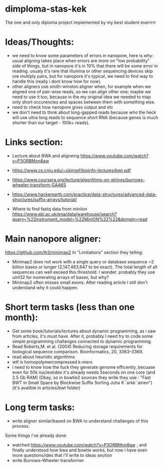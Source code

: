 # dimploma-stas-kek
The one and only diploma project implemented by my best student everrrrr



# Ideas/Thoughts:
- we need to know some parameters of errors in nanopore, here is why:
usual aligning takes place when errors are more on "low probability" side of things, but in nanopore it's in 10% that there will be some error in reading.
usualy it's rare that illumina or other sequencing devices skip ore multiply pairs, but for nanopore it's typical, we need to find way to handle this (really i dont know how for now).
- other aligners use smith-winston aligner when, for example when we aligned one of pair-wise reads, so we can align other one; maybe we need to use it too, because in the my original idea we needed to map only short occurencies and spaces between them with something else.
- need to check how nanopore gives output and etc
- we don't need to think about long-gapped reads because who the heck will use ultra long reads to sequence short RNA (because genes is much shorter than our target - 100k+ reads).





# Links section:
- Lecture about BWA and aligneing https://www.youtube.com/watch?v=P3ORBMon8aw
- https://www.cs.cmu.edu/~ckingsf/bioinfo-lectures/bwt.pdf
- https://www.coursera.org/lecture/algorithms-on-strings/burrows-wheeler-transform-GAA6S
- https://www.hackerearth.com/practice/data-structures/advanced-data-structures/suffix-arrays/tutorial/

- Where to find fastq data from miniion <https://www.ebi.ac.uk/ena/data/warehouse/search?query=%22instrument_model=%22MinION%22%22&domain=read>




# Main nanopore aligner:
<https://github.com/lh3/minimap2>
In "Limitations" section they telling:
- Minimap2 does not work with a single query or database sequence ~2 billion bases or longer (2,147,483,647 to be exact). The total length of all sequences can well exceed this threshold.
I wonder: probably they use uint32 for numerating arrays of bases, but why?
- Minimap2 often misses small exons.
After reading article I still don't understand why it could happen.




# Short term tasks (less than one month):
- Get some book/tutorials/lectures about dynamic programming, as i saw from articles, it's must have. After it, probably I need try to code some simple programming challanges connected to dynamic programming.
- Read Roberts,M. et al. (2004) Reducing storage requirements for biological sequence comparison. Bioinformatics, 20, 3363–3369.
- read about heuristic algorithms
- wtf is homopolymercompressed k-mers
- i need to know how the fuck they generate genome efficently, becuase even for 50k nucleotides it's already needs 5seconds on one core (and 2.5 Gb RAM)
(Okay, so in bowtie2 sources they write they use : "Fast BWT in Small Space by Blockwise Suffix Sorting Juha K¨arkk¨ainen")(it's avalible in articles/bwt folder)

# Long term tasks:
- write aligner similar/based on BWA to understand challanges of this process.



Some things i've already done:
- watched https://www.youtube.com/watch?v=P3ORBMon8aw , and finally understood how bwa and bowtie works, but now i have even more questions/ides that i'll write to ideas section
- write Burrows–Wheeler transformer
